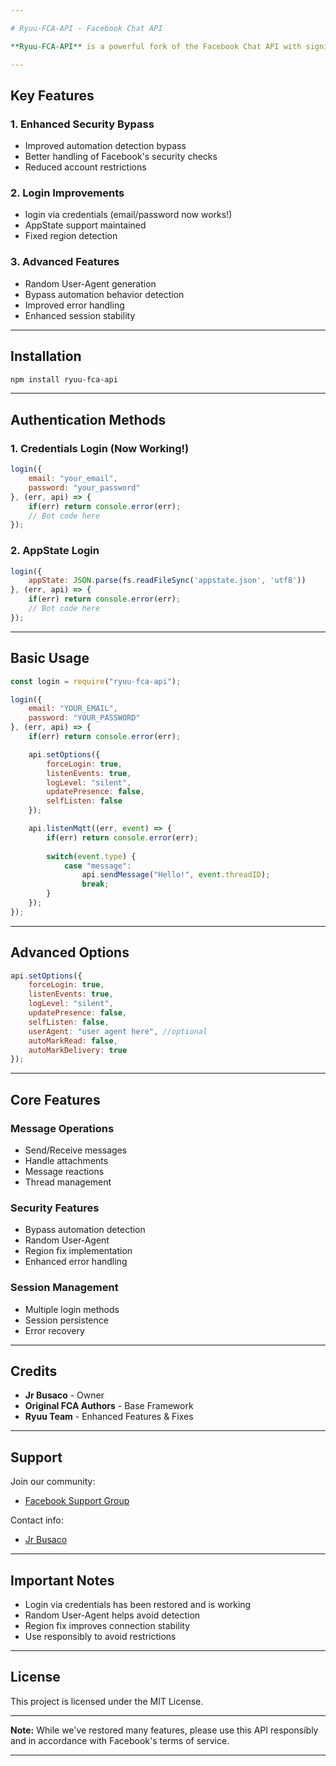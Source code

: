 ```yaml
---

# Ryuu-FCA-API - Facebook Chat API

**Ryuu-FCA-API** is a powerful fork of the Facebook Chat API with significant improvements and new features.

---
```


## Key Features

### 1. **Enhanced Security Bypass**
- Improved automation detection bypass
- Better handling of Facebook's security checks
- Reduced account restrictions

### 2. **Login Improvements**
- login via credentials (email/password now works!)
- AppState support maintained
- Fixed region detection

### 3. **Advanced Features**
- Random User-Agent generation
- Bypass automation behavior detection
- Improved error handling
- Enhanced session stability

---

## Installation

```bash
npm install ryuu-fca-api
```

---

## Authentication Methods

### 1. Credentials Login (Now Working!)
```javascript
login({
    email: "your_email",
    password: "your_password"
}, (err, api) => {
    if(err) return console.error(err);
    // Bot code here
});
```

### 2. AppState Login
```javascript
login({
    appState: JSON.parse(fs.readFileSync('appstate.json', 'utf8'))
}, (err, api) => {
    if(err) return console.error(err);
    // Bot code here
});
```

---

## Basic Usage

```javascript
const login = require("ryuu-fca-api");

login({
    email: "YOUR_EMAIL",
    password: "YOUR_PASSWORD"
}, (err, api) => {
    if(err) return console.error(err);

    api.setOptions({
        forceLogin: true,
        listenEvents: true,
        logLevel: "silent",
        updatePresence: false,
        selfListen: false
    });

    api.listenMqtt((err, event) => {
        if(err) return console.error(err);
        
        switch(event.type) {
            case "message":
                api.sendMessage("Hello!", event.threadID);
                break;
        }
    });
});
```

---

## Advanced Options

```javascript
api.setOptions({
    forceLogin: true,
    listenEvents: true,
    logLevel: "silent",
    updatePresence: false,
    selfListen: false,
    userAgent: "user agent here", //optional
    autoMarkRead: false,
    autoMarkDelivery: true
});
```

---

## Core Features

### Message Operations
- Send/Receive messages
- Handle attachments
- Message reactions
- Thread management

### Security Features
- Bypass automation detection
- Random User-Agent
- Region fix implementation
- Enhanced error handling

### Session Management
- Multiple login methods
- Session persistence
- Error recovery

---

## Credits

- **Jr Busaco** - Owner
- **Original FCA Authors** - Base Framework
- **Ryuu Team** - Enhanced Features & Fixes

---

## Support

Join our community:
- [Facebook Support Group](https://www.facebook.com/groups/coders.dev)

Contact info:
- [Jr Busaco](https://www.facebook.com/jr.busaco.271915)
---

## Important Notes

- Login via credentials has been restored and is working
- Random User-Agent helps avoid detection
- Region fix improves connection stability
- Use responsibly to avoid restrictions

---

## License

This project is licensed under the MIT License.

---

**Note:** While we've restored many features, please use this API responsibly and in accordance with Facebook's terms of service.

---